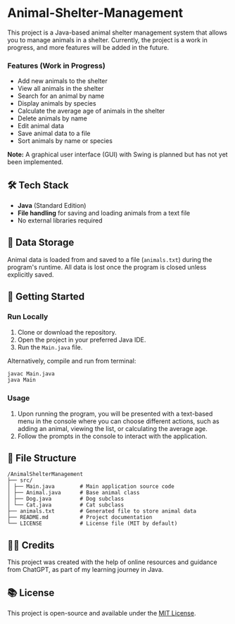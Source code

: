 # Animal-Shelter-Management

This project is a Java-based animal shelter management system that allows you to manage animals in a shelter. Currently, the project is a work in progress, and more features will be added in the future.

### Features (Work in Progress)

- Add new animals to the shelter
- View all animals in the shelter
- Search for an animal by name
- Display animals by species
- Calculate the average age of animals in the shelter
- Delete animals by name
- Edit animal data
- Save animal data to a file
- Sort animals by name or species

**Note:** A graphical user interface (GUI) with Swing is planned but has not yet been implemented.

## 🛠 Tech Stack

- **Java** (Standard Edition)
- **File handling** for saving and loading animals from a text file
- No external libraries required

## 💾 Data Storage

Animal data is loaded from and saved to a file (`animals.txt`) during the program's runtime. All data is lost once the program is closed unless explicitly saved.

## 🚀 Getting Started

### Run Locally

1. Clone or download the repository.
2. Open the project in your preferred Java IDE.
3. Run the `Main.java` file.

Alternatively, compile and run from terminal:

```bash
javac Main.java
java Main
```

### Usage

1. Upon running the program, you will be presented with a text-based menu in the console where you can choose different actions, such as adding an animal, viewing the list, or calculating the average age.
2. Follow the prompts in the console to interact with the application.



## 📂 File Structure
```
/AnimalShelterManagement
├── src/
│ ├── Main.java        # Main application source code
│ ├── Animal.java      # Base animal class
│ ├── Dog.java         # Dog subclass
│ └── Cat.java         # Cat subclass
├── animals.txt        # Generated file to store animal data
├── README.md          # Project documentation
└── LICENSE            # License file (MIT by default)
```

## 🙋‍♂️ Credits

This project was created with the help of online resources and guidance from ChatGPT, as part of my learning journey in Java.

## 📚 License

This project is open-source and available under the [MIT License](LICENSE).
